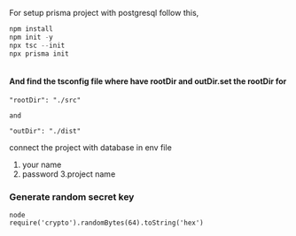 For setup prisma project with postgresql follow this,

```javascript
npm install
npm init -y
npx tsc --init
npx prisma init



```

#### And find the tsconfig file where have rootDir and outDir.set the rootDir for

```
"rootDir": "./src"

and

"outDir": "./dist"

```

connect the project with database in env file

1. your name
2. password
   3.project name

### Generate random secret key

```
node
require('crypto').randomBytes(64).toString('hex')
```
